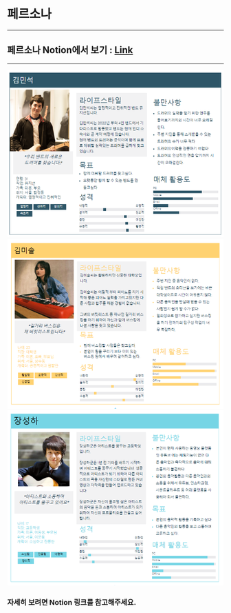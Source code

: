 # 페르소나

---


## 페르소나 Notion에서 보기 : [Link](https://www.notion.so/imin94/1539fa0b540e405482624886513de400?pvs=4)

---


![페르소나_김민석.png](../images/페르소나_김민석.png)
![페르소나_김미솔.png](../images/페르소나_김미솔.png)
![페르소나_장성하.png](../images/페르소나_장성하.png)



### 자세히 보려면 Notion 링크를 참고해주세요.

